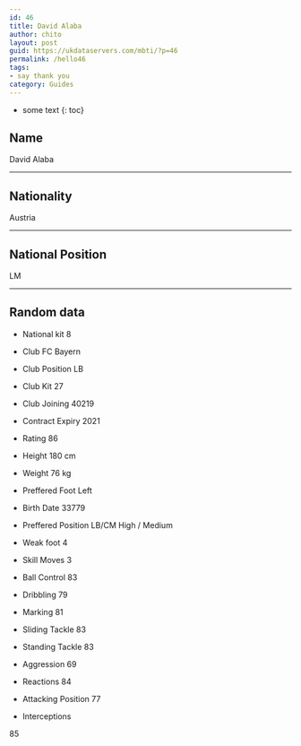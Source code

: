 ```yaml
---
id: 46
title: David Alaba
author: chito
layout: post
guid: https://ukdataservers.com/mbti/?p=46
permalink: /hello46
tags:
- say thank you
category: Guides
---
```


* some text
{: toc}


## Name  
David Alaba 

* * *

## Nationality  
Austria 

* * *

## National Position  
LM 

* * *

## Random data 

  * National kit 
8 

  * Club 
FC Bayern 

  * Club Position 
LB 

  * Club Kit 
27 

  * Club Joining 
40219 

  * Contract Expiry 
2021 

  * Rating 
86 

  * Height 
180 cm 

  * Weight 
76 kg 

  * Preffered Foot 
Left 

  * Birth Date 
33779 

  * Preffered Position 
LB/CM High / Medium 

  * Weak foot 
4 

  * Skill Moves 
3 

  * Ball Control 
83 

  * Dribbling 
79 

  * Marking 
81 

  * Sliding Tackle 
83 

  * Standing Tackle 
83 

  * Aggression 
69 

  * Reactions 
84 

  * Attacking Position 
77 

  * Interceptions 

85